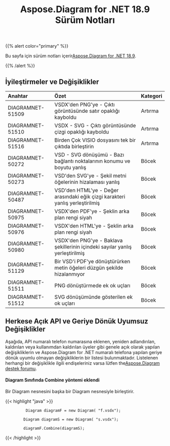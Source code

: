 ﻿---
title: Aspose.Diagram for .NET 18.9 Sürüm Notları
type: docs
weight: 40
url: /tr/net/aspose-diagram-for-net-18-9-release-notes/
---
{{% alert color="primary" %}} 

 Bu sayfa için sürüm notları içerir[Aspose.Diagram for .NET 18.9](https://www.nuget.org/packages/Aspose.Diagram/18.9.0).

{{% /alert %}} 
## **İyileştirmeler ve Değişiklikler**

|**Anahtar**|**Özet**|**Kategori**|
|:- |:- |:- |
|DIAGRAMNET-51509|VSDX'den PNG'ye - Çıktı görüntüsünde satır opaklığı kayboldu|Artırma|
|DIAGRAMNET-51510|VSDX - SVG - Çıktı görüntüsünde çizgi opaklığı kayboldu|Artırma|
|DIAGRAMNET-51516|Birden Çok VISIO dosyasını tek bir çıktıda birleştirin|Artırma|
|DIAGRAMNET-50272|VSD - SVG dönüşümü - Bazı bağlantı noktalarının konumu ve boyutu yanlış|Böcek|
|DIAGRAMNET-50273|VSD'den SVG'ye - Şekil metni öğelerinin hizalaması yanlış|Böcek|
|DIAGRAMNET-50487|VSD'den HTML'ye - Değer arasındaki eğik çizgi karakteri yanlış yerleştirilmiş|Böcek|
|DIAGRAMNET-50975|VSDX'den PDF'ye - Şeklin arka plan rengi siyah|Böcek|
|DIAGRAMNET-50976|VSDX'den HTML'ye - Şeklin arka plan rengi siyah|Böcek|
|DIAGRAMNET-50980|VSDX'den PNG'ye - Baklava şekillerinin içindeki sayılar yanlış yerleştirilmiş|Böcek|
|DIAGRAMNET-51129|Bir VSD'i PDF'ye dönüştürürken metin öğeleri düzgün şekilde hizalanmıyor|Böcek|
|DIAGRAMNET-51511|PNG dönüştürmede ek ok uçları|Böcek|
|DIAGRAMNET-51512|SVG dönüşümünde gösterilen ek ok uçları|Böcek|
## **Herkese Açık API ve Geriye Dönük Uyumsuz Değişiklikler**
Aşağıda, API numaralı telefon numarasına eklenen, yeniden adlandırılan, kaldırılan veya kullanımdan kaldırılan üyeler gibi genele açık olarak yapılan değişikliklerin ve Aspose.Diagram for .NET numaralı telefona yapılan geriye dönük uyumlu olmayan değişikliklerin bir listesi bulunmaktadır. Listelenen herhangi bir değişiklikle ilgili endişeleriniz varsa lütfen the[Aspose.Diagram destek forumu](https://forum.aspose.com/c/diagram/17).
#### **Diagram Sınıfında Combine yöntemi eklendi**
Bir Diagram nesnesini başka bir Diagram nesnesiyle birleştirir.

{{< highlight "java" >}}

             Diagram diagramF = new Diagram( "f.vsdx");

            Diagram diagramS = new Diagram( "s.vsdx");

            diagramF.Combine(diagramS);

{{< /highlight >}}
